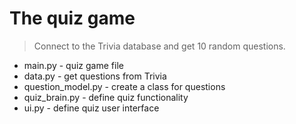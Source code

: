 # The quiz game

> Connect to the Trivia database and get 10 random questions.

* main.py - quiz game file
* data.py - get questions from Trivia
* question_model.py - create a class for questions
* quiz_brain.py - define quiz functionality
* ui.py - define quiz user interface